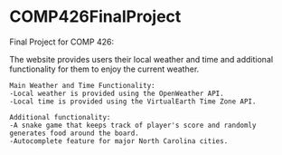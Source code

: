# COMP426FinalProject
Final Project for COMP 426:

The website provides users their local weather and time and additional functionality for them to enjoy the current weather. 
   
   
    Main Weather and Time Functionality:
    -Local weather is provided using the OpenWeather API.
    -Local time is provided using the VirtualEarth Time Zone API.
    
    Additional functionality:
    -A snake game that keeps track of player's score and randomly generates food around the board.
    -Autocomplete feature for major North Carolina cities. 
     
